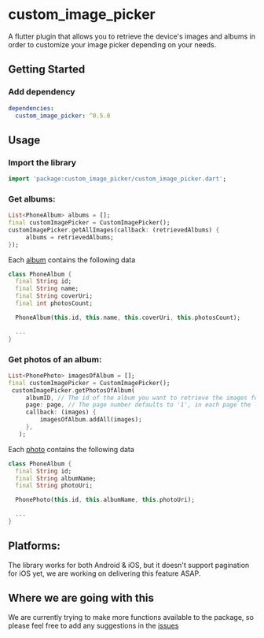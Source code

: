 # custom_image_picker

A flutter plugin that allows you to retrieve the device's images and albums in order to customize your image picker depending on your needs.


## Getting Started

### Add dependency

```yaml
dependencies:
  custom_image_picker: ^0.5.0
```


## Usage

### Import the library

```dart
import 'package:custom_image_picker/custom_image_picker.dart';
```

### Get albums:

```dart
List<PhoneAlbum> albums = [];
final customImagePicker = CustomImagePicker();
customImagePicker.getAllImages(callback: (retrievedAlbums) {
     albums = retrievedAlbums;
});
```

Each [album](https://github.com/TahaMalas/custom_image_picker/blob/master/lib/phone_album.dart) contains the following data

```dart
class PhoneAlbum {
  final String id;
  final String name;
  final String coverUri;
  final int photosCount;

  PhoneAlbum(this.id, this.name, this.coverUri, this.photosCount);

  ...
}
```

### Get photos of an album:

```dart
List<PhonePhoto> imagesOfAlbum = [];
final customImagePicker = CustomImagePicker();
 customImagePicker.getPhotosOfAlbum(
     albumID, // The id of the album you want to retrieve the images for
     page: page, // The page number defaults to '1', in each page the library returns 50 images of the album
     callback: (images) {
         imagesOfAlbum.addAll(images);
     },
   );
```

Each [photo](https://github.com/TahaMalas/custom_image_picker/blob/master/lib/phone_photo.dart) contains the following data

```dart
class PhoneAlbum {
  final String id;
  final String albumName;
  final String photoUri;

  PhonePhoto(this.id, this.albumName, this.photoUri);

  ...
}
```

## Platforms:

The library works for both Android & iOS, but it doesn't support pagination for iOS yet, we are working on delivering this feature ASAP.

## Where we are going with this

We are currently trying to make more functions available to the package, so please feel free to add any suggestions in the [issues](https://github.com/TahaMalas/custom_image_picker/issues)